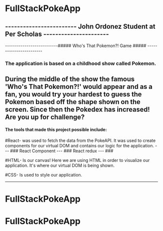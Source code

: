 # FullStackPokeApp
------------------------ John Ordonez Student at Per Scholas ----------------------
---------------------------------------------------------------------------------

---------------------------##### Who's That Pokemon?! Game ##### ------------------------
### The application is based on a childhood show called Pokemon.
During the middle of the show the famous 'Who's That Pokemon?!' would appear and as a fan, you would try your hardest to guess the Pokemon based off the shape shown on the screen. Since then the Pokedex has increased! Are you up for  challenge?
-------------------------------------------------------------------------------------
#### The tools that made this project possible include:

#React- was used to fetch the data from the PokeAPI. It was used to create components for our virtual DOM and contains our logic for the application.
--- ### React Component
--- ### React redux
--- ###

#HTML- Is our canvas! Here we are using HTML in order to visualize our application. It's where our virtual DOM is being shown.

#CSS- Is used to style our application.

-------------------------------------------------------------------------------------
# FullStackPokeApp
# FullStackPokeApp
